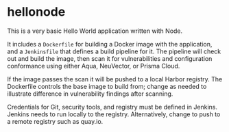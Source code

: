 # hellonode
This is a very basic Hello World application written with Node.

It includes a `Dockerfile` for building a Docker image with the application, and a `Jenkinsfile` that defines a build pipeline for it.
The pipeline will check out and build the image, then scan it for vulnerabilities and configuration conformance using either Aqua, NeuVector, or Prisma Cloud.

If the image passes the scan it will be pushed to a local Harbor registry.
The Dockerfile controls the base image to build from; change as needed to illustrate difference in vulnerability findings after scanning.

Credentials for Git, security tools, and registry must be defined in Jenkins.
Jenkins needs to run locally to the registry. Alternatively, change to push to a remote registry such as quay.io.
